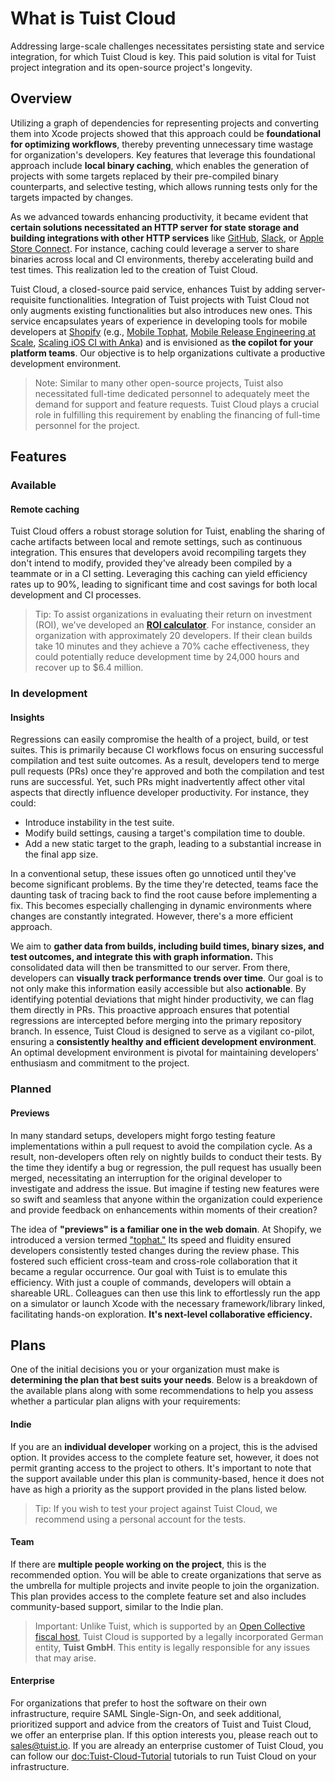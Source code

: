 # What is Tuist Cloud

Addressing large-scale challenges necessitates persisting state and service integration, for which Tuist Cloud is key. This paid solution is vital for Tuist project integration and its open-source project's longevity.

## Overview

Utilizing a graph of dependencies for representing projects and converting them into Xcode projects showed that this approach could be **foundational for optimizing workflows**, thereby preventing unnecessary time wastage for organization's developers. Key features that leverage this foundational approach include **local binary caching**, which enables the generation of projects with some targets replaced by their pre-compiled binary counterparts, and selective testing, which allows running tests only for the targets impacted by changes.

As we advanced towards enhancing productivity, it became evident that **certain solutions necessitated an HTTP server for state storage and building integrations with other HTTP services** like [GitHub](https://github.com), [Slack](https://slack.com), or [Apple Store Connect](https://appstoreconnect.apple.com/). For instance, caching could leverage a server to share binaries across local and CI environments, thereby accelerating build and test times. This realization led to the creation of Tuist Cloud.

Tuist Cloud, a closed-source paid service, enhances Tuist by adding server-requisite functionalities. Integration of Tuist projects with Tuist Cloud not only augments existing functionalities but also introduces new ones. This service encapsulates years of experience in developing tools for mobile developers at [Shopify](https://shopify.com) (e.g., [Mobile Tophat](https://shopify.engineering/mobile-tophatting-at-shopify-1), [Mobile Release Engineering at Scale](https://shopify.engineering/mobile-release-engineering-scale-shipit-mobile), [Scaling iOS CI with Anka](https://shopify.engineering/scaling-ios-ci-with-anka)) and is envisioned as **the copilot for your platform teams**. Our objective is to help organizations cultivate a productive development environment.

> Note: Similar to many other open-source projects, Tuist also necessitated full-time dedicated personnel to adequately meet the demand for support and feature requests. Tuist Cloud plays a crucial role in fulfilling this requirement by enabling the financing of full-time personnel for the project.

## Features

### Available

#### Remote caching

Tuist Cloud offers a robust storage solution for Tuist, enabling the sharing of cache artifacts between local and remote settings, such as continuous integration. This ensures that developers avoid recompiling targets they don't intend to modify, provided they've already been compiled by a teammate or in a CI setting. Leveraging this caching can yield efficiency rates up to 90%, leading to significant time and cost savings for both local development and CI processes.

> Tip: To assist organizations in evaluating their return on investment (ROI), we've developed an [**ROI calculator**](https://tuist.io/cloud). For instance, consider an organization with approximately 20 developers. If their clean builds take 10 minutes and they achieve a 70% cache effectiveness, they could potentially reduce development time by 24,000 hours and recover up to $6.4 million.

### In development

#### Insights

Regressions can easily compromise the health of a project, build, or test suites. This is primarily because CI workflows focus on ensuring successful compilation and test suite outcomes. As a result, developers tend to merge pull requests (PRs) once they're approved and both the compilation and test runs are successful. Yet, such PRs might inadvertently affect other vital aspects that directly influence developer productivity. For instance, they could:

- Introduce instability in the test suite.
- Modify build settings, causing a target's compilation time to double.
- Add a new static target to the graph, leading to a substantial increase in the final app size.

In a conventional setup, these issues often go unnoticed until they've become significant problems. By the time they're detected, teams face the daunting task of tracing back to find the root cause before implementing a fix. This becomes especially challenging in dynamic environments where changes are constantly integrated. However, there's a more efficient approach.

We aim to **gather data from builds, including build times, binary sizes, and test outcomes, and integrate this with graph information.** This consolidated data will then be transmitted to our server. From there, developers can **visually track performance trends over time**. Our goal is to not only make this information easily accessible but also **actionable**. By identifying potential deviations that might hinder productivity, we can flag them directly in PRs. This proactive approach ensures that potential regressions are intercepted before merging into the primary repository branch. In essence, Tuist Cloud is designed to serve as a vigilant co-pilot, ensuring a **consistently healthy and efficient development environment**. An optimal development environment is pivotal for maintaining developers' enthusiasm and commitment to the project.

### Planned

#### Previews

In many standard setups, developers might forgo testing feature implementations within a pull request to avoid the compilation cycle. As a result, non-developers often rely on nightly builds to conduct their tests. By the time they identify a bug or regression, the pull request has usually been merged, necessitating an interruption for the original developer to investigate and address the issue. But imagine if testing new features were so swift and seamless that anyone within the organization could experience and provide feedback on enhancements within moments of their creation?

The idea of **"previews" is a familiar one in the web domain**. At Shopify, we introduced a version termed ["tophat."](https://shopify.engineering/mobile-tophatting-at-shopify-1) Its speed and fluidity ensured developers consistently tested changes during the review phase. This fostered such efficient cross-team and cross-role collaboration that it became a regular occurrence. Our goal with Tuist is to emulate this efficiency. With just a couple of commands, developers will obtain a shareable URL. Colleagues can then use this link to effortlessly run the app on a simulator or launch Xcode with the necessary framework/library linked, facilitating hands-on exploration. **It's next-level collaborative efficiency.**

## Plans

One of the initial decisions you or your organization must make is **determining the plan that best suits your needs**. Below is a breakdown of the available plans along with some recommendations to help you assess whether a particular plan aligns with your requirements:

#### Indie

If you are an **individual developer** working on a project, this is the advised option. It provides access to the complete feature set, however, it does not permit granting access to the project to others. It's important to note that the support available under this plan is community-based, hence it does not have as high a priority as the support provided in the plans listed below.

> Tip: If you wish to test your project against Tuist Cloud, we recommend using a personal account for the tests.

#### Team

If there are **multiple people working on the project**, this is the recommended option. You will be able to create organizations that serve as the umbrella for multiple projects and invite people to join the organization. This plan provides access to the complete feature set and also includes community-based support, similar to the Indie plan.

> Important: Unlike Tuist, which is supported by an [Open Collective fiscal host](https://opencollective.com/tuistapp), Tuist Cloud is supported by a legally incorporated German entity, **Tuist GmbH**. This entity is legally responsible for any issues that may arise.

#### Enterprise

For organizations that prefer to host the software on their own infrastructure, require SAML Single-Sign-On, and seek additional, prioritized support and advice from the creators of Tuist and Tuist Cloud, we offer an enterprise plan. If this option interests you, please reach out to [sales@tuist.io](mailto:sales@tuist.io).
If you are already an enterprise customer of Tuist Cloud, you can follow our <doc:Tuist-Cloud-Tutorial> tutorials to run Tuist Cloud on your infrastructure.
